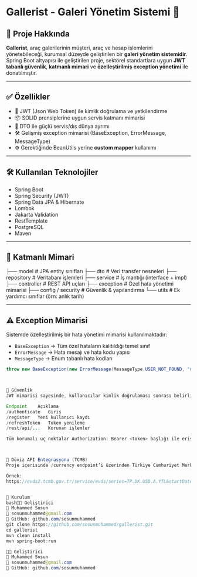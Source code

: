 # Gallerist - Galeri Yönetim Sistemi 🚗

## 📌 Proje Hakkında

**Gallerist**, araç galerilerinin müşteri, araç ve hesap işlemlerini yönetebileceği, kurumsal düzeyde geliştirilen bir **galeri yönetim sistemidir**.  
Spring Boot altyapısı ile geliştirilen proje, sektörel standartlara uygun **JWT tabanlı güvenlik**, **katmanlı mimari** ve **özelleştirilmiş exception yönetimi** ile donatılmıştır.

---

## ✅ Özellikler

- 🔐 JWT (Json Web Token) ile kimlik doğrulama ve yetkilendirme  
- 📦 SOLID prensiplerine uygun servis katmanı mimarisi  
- 🔁 DTO ile güçlü servis/dış dünya ayrımı  
- 🛠️ Gelişmiş exception mimarisi (BaseException, ErrorMessage, MessageType)  
- ⚙️ Gerektiğinde BeanUtils yerine **custom mapper** kullanımı  

---

## 🛠️ Kullanılan Teknolojiler

- Spring Boot  
- Spring Security (JWT)  
- Spring Data JPA & Hibernate  
- Lombok  
- Jakarta Validation  
- RestTemplate  
- PostgreSQL  
- Maven  

---

## 🧱 Katmanlı Mimari

├── model # JPA entity sınıfları
├── dto # Veri transfer nesneleri
├── repository # Veritabanı işlemleri
├── service # İş mantığı (interface + impl)
├── controller # REST API uçları
├── exception # Özel hata yönetimi mimarisi
├── config / security # Güvenlik & yapılandırma
└── utils # Ek yardımcı sınıflar (örn: anlık tarih)


---

## ⚠️ Exception Mimarisi

Sistemde özelleştirilmiş bir hata yönetimi mimarisi kullanılmaktadır:

- `BaseException` → Tüm özel hataların kalıtıldığı temel sınıf  
- `ErrorMessage` → Hata mesajı ve hata kodu yapısı  
- `MessageType` → Enum tabanlı hata kodları  
```java
throw new BaseException(new ErrorMessage(MessageType.USER_NOT_FOUND, "muhammed"));



🔐 Güvenlik
JWT mimarisi sayesinde, kullanıcılar kimlik doğrulaması sonrası belirli uç noktalara erişebilir:

Endpoint	Açıklama
/authenticate	Giriş
/register	Yeni kullanıcı kaydı
/refreshToken	Token yenileme
/rest/api/...	Korunan işlemler

Tüm korumalı uç noktalar Authorization: Bearer <token> başlığı ile erişilebilir.



💱 Döviz API Entegrasyonu (TCMB)
Proje içerisinde /currency endpoint’i üzerinden Türkiye Cumhuriyet Merkez Bankası (TCMB) veri servisinden anlık USD döviz kuru çekilmektedir.

Örnek:
https://evds2.tcmb.gov.tr/service/evds/series=TP.DK.USD.A.YTL&startDate=01-07-2025&endDate=01-07-2025&type=json


🚀 Kurulum
bash👨‍💻 Geliştirici
👑 Muhammed Sosun
📧 sosunmuhammed@gmail.com
🐙 GitHub: github.com/sosunmuhammed
git clone https://github.com/sosunmuhammed/gallerist.git
cd gallerist
mvn clean install
mvn spring-boot:run

👨‍💻 Geliştirici
👑 Muhammed Sosun
📧 sosunmuhammed@gmail.com
🐙 GitHub: github.com/sosunmuhammed

